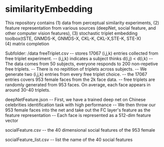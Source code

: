 # similarityEmbedding

This repository contains 
(1) data from perceptual similarity experiments, 
(2) feature representation from various sources (deepNet, social feature, and other computer vision features), 
(3) stochastic triplet embedding toolbox(tSTE, GNMDS-K, GNMDS-X, CKL-K, CKL-X,STE-K, STE-X)  
(4) matrix completion 

Subfolder: 
/data
freeTriplet.csv 
-- stores 17067 (i,j,k) entries collected from free triplet experiment. 
-- (i,j,k) indicates a subject thinks d(i,j) < d(i,k)
-- The data comes from 50 subjects, everyone responds to 200 non-repetive free triplets. 
-- There is no repitition of triplets across subjects. 
-- We generate two (i,j,k) entries from every free triplet choice. 
-- the 17067 entries covers 953 female faces from the 2k face data. 
-- free triplets are randomly generated from 953 faces. On average, each face appears in around 30-40 triplets. 

deepNetFeature.json
-- First, we have a trained deep net on Chinese celebrities identification task with high performance
-- We then throw our 953 female faces into the net and take out the FC layer's feature as the feature representation
-- Each face is represented as a 512-dim feature vector

socialFeature.csv
-- the 40 dimensional social features of the 953 female 

socialFeature_list.csv
-- list the name of the 40 social features


